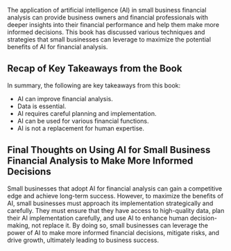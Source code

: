 
The application of artificial intelligence (AI) in small business financial analysis can provide business owners and financial professionals with deeper insights into their financial performance and help them make more informed decisions. This book has discussed various techniques and strategies that small businesses can leverage to maximize the potential benefits of AI for financial analysis.

Recap of Key Takeaways from the Book
------------------------------------

In summary, the following are key takeaways from this book:

* AI can improve financial analysis.
* Data is essential.
* AI requires careful planning and implementation.
* AI can be used for various financial functions.
* AI is not a replacement for human expertise.

Final Thoughts on Using AI for Small Business Financial Analysis to Make More Informed Decisions
------------------------------------------------------------------------------------------------

Small businesses that adopt AI for financial analysis can gain a competitive edge and achieve long-term success. However, to maximize the benefits of AI, small businesses must approach its implementation strategically and carefully. They must ensure that they have access to high-quality data, plan their AI implementation carefully, and use AI to enhance human decision-making, not replace it. By doing so, small businesses can leverage the power of AI to make more informed financial decisions, mitigate risks, and drive growth, ultimately leading to business success.